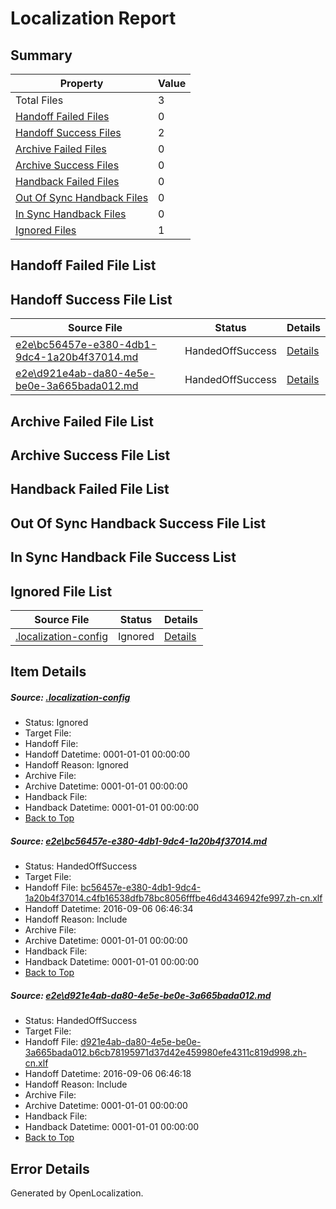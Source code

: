 # <a name='report-top'></a> Localization Report

## Summary
 Property | Value 
 -------- | ----- 
 Total Files | 3
[ Handoff Failed Files ](#handoff-failed-list)| 0
[ Handoff Success Files ](#handoff-success-list)| 2
[ Archive Failed Files ](#archive-failed-list)| 0
[ Archive Success Files ](#archive-success-list)| 0
[ Handback Failed Files ](#handback-failed-list)| 0
[ Out Of Sync Handback Files ](#outofsync-handback-success-list)| 0
[ In Sync Handback Files ](#insync-handback-success-list)| 0
[ Ignored Files ](#ignored-list)| 1

## <a name='handoff-failed-list'></a> Handoff Failed File List

## <a name='handoff-success-list'></a> Handoff Success File List
 Source File | Status | Details 
 ----------- | ------ | ------- 
 [e2e\bc56457e-e380-4db1-9dc4-1a20b4f37014.md](https://github.com/OpenLocalizationTestOrg/ol-test0/blob/4033137805f642307640ac89a6df03c21fd871c6/e2e/bc56457e-e380-4db1-9dc4-1a20b4f37014.md) | HandedOffSuccess | [Details](#441644e53f13fb084cb6936c7c043f6ea0aa01cf1)
 [e2e\d921e4ab-da80-4e5e-be0e-3a665bada012.md](https://github.com/OpenLocalizationTestOrg/ol-test0/blob/311ee6e4dc783f4ac66cc656a49db2da509a72f3/e2e/d921e4ab-da80-4e5e-be0e-3a665bada012.md) | HandedOffSuccess | [Details](#c01eb0c77e111603038956ecef9bb756a55183ed2)

## <a name='archive-failed-list'></a> Archive Failed File List

## <a name='archive-success-list'></a> Archive Success File List

## <a name='handback-failed-list'></a> Handback Failed File List

## <a name='outofsync-handback-success-list'></a> Out Of Sync Handback Success File List

## <a name='insync-handback-success-list'></a> In Sync Handback File Success List

## <a name='ignored-list'></a> Ignored File List
 Source File | Status | Details 
 ----------- | ------ | ------- 
 [.localization-config](https://github.com/OpenLocalizationTestOrg/ol-test0/blob/4033137805f642307640ac89a6df03c21fd871c6/.localization-config) | Ignored | [Details](#3d4f252ac210baf56311d7e97dcc2db10974dbd20)

## Item Details
##### <a name='3d4f252ac210baf56311d7e97dcc2db10974dbd20'></a> Source: [.localization-config](https://github.com/OpenLocalizationTestOrg/ol-test0/blob/4033137805f642307640ac89a6df03c21fd871c6/.localization-config)
* Status: Ignored
* Target File: 
* Handoff File: 
* Handoff Datetime: 0001-01-01 00:00:00
* Handoff Reason: Ignored
* Archive File: 
* Archive Datetime: 0001-01-01 00:00:00
* Handback File: 
* Handback Datetime: 0001-01-01 00:00:00
* [Back to Top](#report-top)

##### <a name='441644e53f13fb084cb6936c7c043f6ea0aa01cf1'></a> Source: [e2e\bc56457e-e380-4db1-9dc4-1a20b4f37014.md](https://github.com/OpenLocalizationTestOrg/ol-test0/blob/4033137805f642307640ac89a6df03c21fd871c6/e2e/bc56457e-e380-4db1-9dc4-1a20b4f37014.md)
* Status: HandedOffSuccess
* Target File: 
* Handoff File: [bc56457e-e380-4db1-9dc4-1a20b4f37014.c4fb16538dfb78bc8056fffbe46d4346942fe997.zh-cn.xlf](https://github.com/OpenLocalizationTestOrg/ol-test0-handoff/blob/350c872fad2675751767f516467920fb75730662/ol-handoff/OpenLocalizationTestOrg/ol-test0-zhcn/ci/ht/bc56457e-e380-4db1-9dc4-1a20b4f37014.c4fb16538dfb78bc8056fffbe46d4346942fe997.zh-cn.xlf)
* Handoff Datetime: 2016-09-06 06:46:34
* Handoff Reason: Include
* Archive File: 
* Archive Datetime: 0001-01-01 00:00:00
* Handback File: 
* Handback Datetime: 0001-01-01 00:00:00
* [Back to Top](#report-top)

##### <a name='c01eb0c77e111603038956ecef9bb756a55183ed2'></a> Source: [e2e\d921e4ab-da80-4e5e-be0e-3a665bada012.md](https://github.com/OpenLocalizationTestOrg/ol-test0/blob/311ee6e4dc783f4ac66cc656a49db2da509a72f3/e2e/d921e4ab-da80-4e5e-be0e-3a665bada012.md)
* Status: HandedOffSuccess
* Target File: 
* Handoff File: [d921e4ab-da80-4e5e-be0e-3a665bada012.b6cb78195971d37d42e459980efe4311c819d998.zh-cn.xlf](https://github.com/OpenLocalizationTestOrg/ol-test0-handoff/blob/b2a303d8d64d164a440cdea52cb25cfb8c637add/ol-handoff/OpenLocalizationTestOrg/ol-test0-zhcn/ci/ht/d921e4ab-da80-4e5e-be0e-3a665bada012.b6cb78195971d37d42e459980efe4311c819d998.zh-cn.xlf)
* Handoff Datetime: 2016-09-06 06:46:18
* Handoff Reason: Include
* Archive File: 
* Archive Datetime: 0001-01-01 00:00:00
* Handback File: 
* Handback Datetime: 0001-01-01 00:00:00
* [Back to Top](#report-top)


## Error Details

Generated by OpenLocalization.
